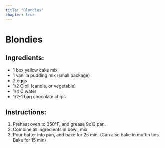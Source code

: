 ```yaml
---
title: "Blondies"
chapter: true
---
```


# Blondies

## Ingredients:

- 1 box yellow cake mix
- 1 vanilla pudding mix (small package)
- 2 eggs
- 1/2 C oil (canola, or vegetable)
- 1/4 C water
- 1/2-1 bag chocolate chips

## Instructions:
1. Preheat oven to 350°F, and grease 9x13 pan. 
2. Combine all ingredients in bowl, mix. 
3. Pour batter into pan, and bake for 25 min. (Can also bake in muffin tins. Bake for 15 min)

